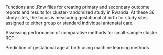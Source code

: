 
Functions and .Rnw files for creating primary and secondary outcome reports and results for cluster-randomized study in Rwanda. At these 36 study sites, the focus is measuring gestational at birth for study sites assigned to either group or standard individual antenatal care.

Assessing performance of comparative methods for small-sample cluster RCT

Prediction of gestational age at birth using machine learning methods